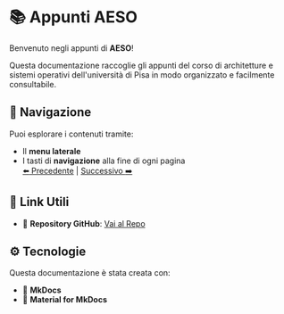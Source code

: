 # :books: Appunti AESO

Benvenuto negli appunti di **AESO**!

Questa documentazione raccoglie gli appunti del corso di architetture e sistemi operativi dell'università di Pisa in
modo organizzato e facilmente consultabile.

## :rocket: Navigazione

Puoi esplorare i contenuti tramite:

-   Il **menu laterale**
-   I tasti di **navigazione** alla fine di ogni pagina  
    [:arrow_left: Precedente](index.md) | [Successivo :arrow_right:](01_introduzione.md)

## :link: Link Utili

-   :pushpin: **Repository GitHub**: [Vai al Repo](https://github.com/firi0n/appunti-AESO)

## :gear: Tecnologie

Questa documentazione è stata creata con:

-   :memo: **MkDocs**
-   :art: **Material for MkDocs**
